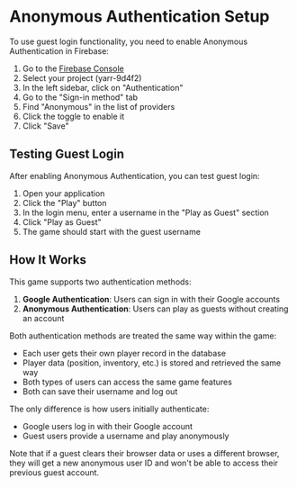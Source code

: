 # Anonymous Authentication Setup

To use guest login functionality, you need to enable Anonymous Authentication in Firebase:

1. Go to the [Firebase Console](https://console.firebase.google.com/)
2. Select your project (yarr-9d4f2)
3. In the left sidebar, click on "Authentication"
4. Go to the "Sign-in method" tab
5. Find "Anonymous" in the list of providers
6. Click the toggle to enable it
7. Click "Save"

## Testing Guest Login

After enabling Anonymous Authentication, you can test guest login:

1. Open your application
2. Click the "Play" button
3. In the login menu, enter a username in the "Play as Guest" section
4. Click "Play as Guest"
5. The game should start with the guest username

## How It Works

This game supports two authentication methods:

1. **Google Authentication**: Users can sign in with their Google accounts
2. **Anonymous Authentication**: Users can play as guests without creating an account

Both authentication methods are treated the same way within the game:
- Each user gets their own player record in the database
- Player data (position, inventory, etc.) is stored and retrieved the same way
- Both types of users can access the same game features
- Both can save their username and log out

The only difference is how users initially authenticate:
- Google users log in with their Google account
- Guest users provide a username and play anonymously

Note that if a guest clears their browser data or uses a different browser, they will get a new anonymous user ID and won't be able to access their previous guest account. 